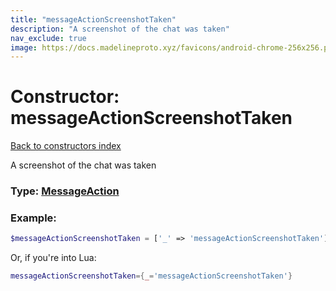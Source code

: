 ```yaml
---
title: "messageActionScreenshotTaken"
description: "A screenshot of the chat was taken"
nav_exclude: true
image: https://docs.madelineproto.xyz/favicons/android-chrome-256x256.png
---
```

# Constructor: messageActionScreenshotTaken  
[Back to constructors index](index.md)



A screenshot of the chat was taken




### Type: [MessageAction](../types/MessageAction.md)


### Example:

```php
$messageActionScreenshotTaken = ['_' => 'messageActionScreenshotTaken'];
```  


Or, if you're into Lua:

```lua
messageActionScreenshotTaken={_='messageActionScreenshotTaken'}

```


